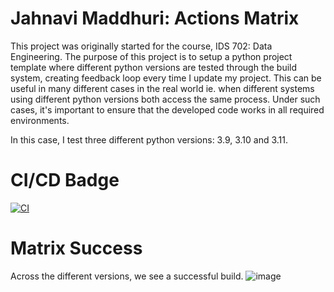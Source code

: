 # Jahnavi Maddhuri: Actions Matrix
This project was originally started for the course, IDS 702: Data Engineering.
The purpose of this project is to setup a python project template where different python versions are tested through the build system, creating feedback loop every time I update my project. This can be useful in many different cases in the real world ie. when different systems using different python versions both access the same process. Under such cases, it's important to ensure that the developed code works in all required environments. 

In this case, I test three different python versions: 3.9, 3.10 and 3.11.

# CI/CD Badge
[![CI](https://github.com/nogibjj/JahnaviM-ActionsMatrix/actions/workflows/ex.yml/badge.svg)](https://github.com/nogibjj/JahnaviM-ActionsMatrix/actions/workflows/ex.yml)

# Matrix Success 
Across the different versions, we see a successful build.
![image](https://github.com/user-attachments/assets/fb764ba3-c3ba-4620-acc4-28b438bc6cd3)


